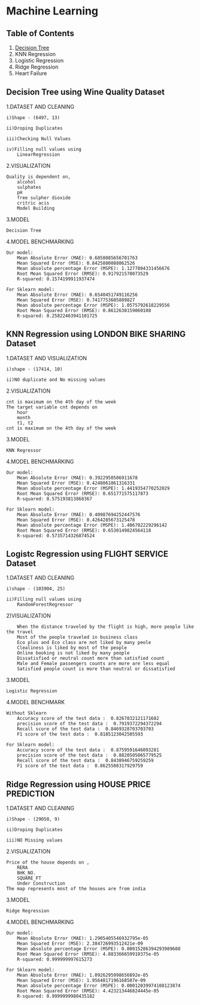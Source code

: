 # Machine Learning

## Table of Contents

1) [Decision Tree](https://github.com/RajKumarMcW/Interns_tasks/edit/master/Dhamu%20Pradeep/Readme.md#decision-tree-using-wine-quality-dataset)
2) KNN Regression
3) Logistic Regression
4) Ridge Regression
5) Heart Failure

## Decision Tree using Wine Quality Dataset

1.DATASET AND CLEANING

    i)Shape - (6497, 13)

    ii)Droping Duplicates  

    iii)Checking Null Values

    iv)Filling null values using 
        LinearRegression

2.VISUALIZATION

    Quality is dependent on,
        alcohol
        sulphates
        pH
        free sulpher dioxide
        critric acis
        Model Building
  
3.MODEL

    Decision Tree

4.MODEL BENCHMARKING

    Our model:
        Mean Absolute Error (MAE): 0.6858085656701763
        Mean Squared Error (MSE): 0.8425800088062526
        Mean absolute percentage Error (MSPE): 1.1277804331456676
        Root Mean Squared Error (RMSE): 0.917921570073529
        R-squared: 0.1574199911937474

    For Sklearn model:
        Mean Absolute Error (MAE): 0.6540451749116256
        Mean Squared Error (MSE): 0.7417753605889827
        Mean absolute percentage Error (MSPE): 1.0575792618229556
        Root Mean Squared Error (RMSE): 0.8612638159060108
        R-squared: 0.25822463941101725

## KNN Regression using LONDON BIKE SHARING Dataset

1.DATASET AND VISUALIZATION

    i)shape - (17414, 10)

    ii)NO duplicate and No missing values

2.VISUALIZATION

    cnt is maximum on the 4th day of the week
    The target variable cnt depends on
        hour
        month
        t1, t2
    cnt is maximum on the 4th day of the week

3.MODEL

    KNN Regressor

4.MODEL BENCHMARKING

    Our model:
        Mean Absolute Error (MAE): 0.3922950506911678
        Mean Squared Error (MSE): 0.4248061861316331
        Mean absolute percentage Error (MSPE): 1.4419354770252029
        Root Mean Squared Error (RMSE): 0.651771575117873
        R-squared: 0.575193813868367

    For Sklearn model:
        Mean Absolute Error (MAE): 0.40987694252447576
        Mean Squared Error (MSE): 0.4264285673125478
        Mean absolute percentage Error (MSPE): 1.406702229296142
        Root Mean Squared Error (RMSE): 0.6530149824564118
        R-squared: 0.5735714326874524

## Logistc Regression using FLIGHT SERVICE Dataset

1.DATASET AND CLEANING

    i)shape - (103904, 25)
    
    ii)Filling null values using 
        RandomForestRegressor

2)VISUALIZATION

        When the distance traveled by the flight is high, more people like the travel
        Most of the people traveled in business class
        Eco plus and Eco class are not liked by many peole
        Clealiness is liked by most of the people
        Online booking is not liked by many people
        Dissatisfied or neutral count more than satisfied count
        Male and Female passengers counts are more are less equal
        Satisfied people count is more than neutral or dissatisfied

3.MODEL

    Logistic Regression

4.MODEL BENCHMARK

    Without Sklearn
        Accuracy score of the test data :  0.8267832121171682
        precision score of the test data :  0.7919372294372294
        Recall score of the test data :  0.8469328703703703
        F1 score of the test data :  0.8185123042505593

    For Sklearn model:
        Accuracy score of the test data :  0.8759591646093281
        precision score of the test data :  0.8820505065779525
        Recall score of the test data :  0.8438946759259259
        F1 score of the test data :  0.8625508317929759

## Ridge Regression using HOUSE PRICE PREDICTION

1.DATASET AND CLEANING

    i)Shape - (29050, 9)

    ii)Droping Duplicates  

    iii)NO Missing values

2.VISUALIZATION

    Price of the house depends on ,
        RERA
        BHK_NO.
        SQUARE_FT
        Under Construction
    The map represents most of the houses are from india


 3.MODEL
 
    Ridge Regression

 4.MODEL BENCHMARKING
 
    Our model:
        Mean Absolute Error (MAE): 1.2905405546932795e-05
        Mean Squared Error (MSE): 2.384726993512421e-09
        Mean absolute percentage Error (MSPE): 0.00015286394293989608
        Root Mean Squared Error (RMSE): 4.883366659910375e-05
        R-squared: 0.999999997615273

    For Sklearn model:
        Mean Absolute Error (MAE): 1.0926295998656892e-05
        Mean Squared Error (MSE): 1.9564817196168587e-09
        Mean absolute percentage Error (MSPE): 0.00012039974108123874
        Root Mean Squared Error (RMSE): 4.423213446824445e-05
        R-squared: 0.9999999980435182


